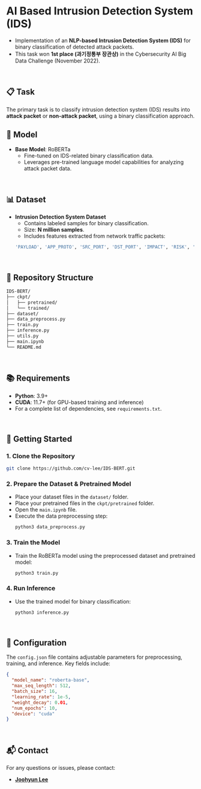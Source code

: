 # AI Based Intrusion Detection System (IDS)

- Implementation of an **NLP-based Intrusion Detection System (IDS)** for binary classification of detected attack packets. 
- This task won **1st place (과기정통부 장관상)** in the Cybersecurity AI Big Data Challenge (November 2022).
<br/>

## 📋 Task
The primary task is to classify intrusion detection system (IDS) results into **attack packet** or **non-attack packet**, using a binary classification approach.
<br/>

## 🤖 Model
- **Base Model**: RoBERTa
  - Fine-tuned on IDS-related binary classification data.
  - Leverages pre-trained language model capabilities for analyzing attack packet data.
<br/>

## 📊 Dataset
- **Intrusion Detection System Dataset**
  - Contains labeled samples for binary classification.
  - Size: **N million samples**.
  - Includes features extracted from network traffic packets:
  ```bash
  'PAYLOAD', 'APP_PROTO', 'SRC_PORT', 'DST_PORT', 'IMPACT', 'RISK', 'JUDGEMENT', 'Method', 'Method-URL', 'HTTP', 'Host', 'User-Agent', 'Accept', 'Accept-Encoding', 'Accept-Language', 'Accept-Charset', 'Content-Type', 'Content-Length', 'Connection', 'Cookie', 'Upgrade-Insecure-Requests', 'Pragma', 'Cache-Control', 'Body'
  ```
<br/>

## 📂 Repository Structure

```bash
IDS-BERT/
├── ckpt/                 
│   ├── pretrained/              
│   └── trained/                 
├── dataset/                    
├── data_preprocess.py        
├── train.py    
├── inference.py          
├── utils.py                 
├── main.ipynb                       
└── README.md                   
```
<br/>

## 📚 Requirements
- **Python**: 3.9+
- **CUDA**: 11.7+ (for GPU-based training and inference)
- For a complete list of dependencies, see `requirements.txt`.
<br/>

## 🚀 Getting Started

### 1. Clone the Repository
```bash
git clone https://github.com/cv-lee/IDS-BERT.git
```
### 2. Prepare the Dataset & Pretrained Model
- Place your dataset files in the `dataset/` folder.
- Place your pretrained files in the `ckpt/pretrained` folder.
- Open the `main.ipynb` file.
- Execute the data preprocessing step:
  ```bash
  python3 data_preprocess.py
  ```

### 3. Train the Model
- Train the RoBERTa model using the preprocessed dataset and pretrained model:
  ```bash
  python3 train.py
  ```

### 4. Run Inference
- Use the trained model for binary classification:
  ```bash
  python3 inference.py
  ```
<br/>

## 📄 Configuration
The `config.json` file contains adjustable parameters for preprocessing, training, and inference. Key fields include:

```json
{
  "model_name": "roberta-base",
  "max_seq_length": 512,
  "batch_size": 16,
  "learning_rate": 1e-5,
  "weight_decay": 0.01,
  "num_epochs": 10,
  "device": "cuda"
}
```
<br/>

## 📬 Contact
For any questions or issues, please contact:
- **[Joohyun Lee](mailto:dlee110600@gmail.com)**
